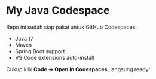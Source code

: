 # My Java Codespace

Repo ini sudah siap pakai untuk GitHub Codespaces:
- Java 17
- Maven
- Spring Boot support
- VS Code extensions auto-install

Cukup klik **Code → Open in Codespaces**, langsung ready!

